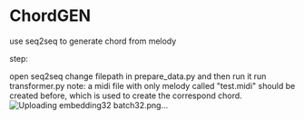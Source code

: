 # ChordGEN
use seq2seq to generate chord from melody

step:

open seq2seq
change filepath in prepare_data.py and then run it
run transformer.py
note: a midi file with only melody called "test.midi" should be created before, which is used to create the correspond chord.
![Uploading embedding32 batch32.png…]()
